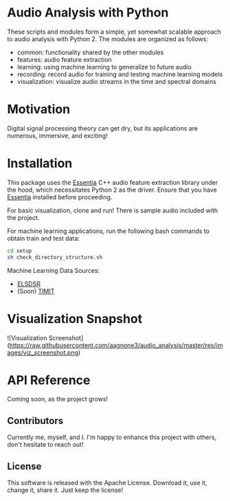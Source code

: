 # Audio Analysis with Python

These scripts and modules form a simple, yet somewhat scalable approach to audio analysis with Python 2. The modules are organized as follows:
- common: functionality shared by the other modules
- features: audio feature extraction
- learning: using machine learning to generalize to future audio
- recording: record audio for training and testing machine learning models
- visualization: visualize audio streams in the time and spectral domains

# Motivation

Digital signal processing theory can get dry, but its applications are numerous, immersive, and exciting!

# Installation

This package uses the [Essentia](https://github.com/MTG/essentia) C++ audio feature extraction library under the hood, which necessitates Python 2 as the driver. Ensure that you have [Essentia](https://github.com/MTG/essentia) installed before proceeding.

For basic visualization, clone and run! There is sample audio included with the project.

For machine learning applications, run the following bash commands to obtain train and test data:

```sh
cd setup
sh check_directory_structure.sh
```

Machine Learning Data Sources:
- [ELSDSR](http://www2.imm.dtu.dk/~lfen/elsdsr/)
- (Soon) [TIMIT](https://catalog.ldc.upenn.edu/LDC93S1)

# Visualization Snapshot

![Visualization Screenshot]
(https://raw.githubusercontent.com/aagnone3/audio_analysis/master/res/images/viz_screenshot.png)

# API Reference

Coming soon, as the project grows!

## Contributors

Currently me, myself, and I. I'm happy to enhance this project with others, don't hesitate to reach out!

## License

This software is released with the Apache License. Download it, use it, change it, share it. Just keep the license!
